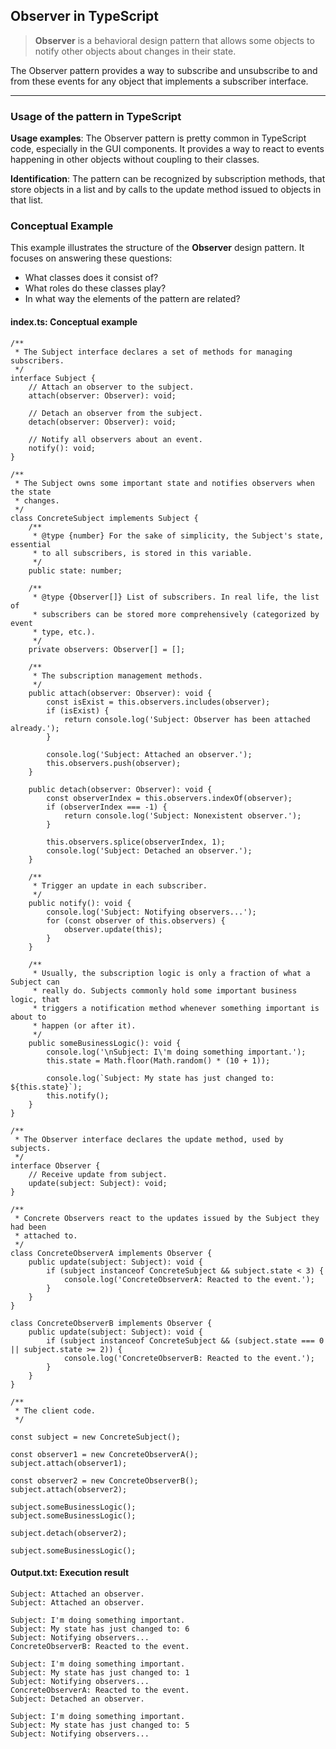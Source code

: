 ## Observer in TypeScript

> **Observer** is a behavioral design pattern that allows some objects to notify other objects about changes in their state.

The Observer pattern provides a way to subscribe and unsubscribe to and from these events for any object that implements a subscriber interface.

---

### Usage of the pattern in TypeScript

**Usage examples**: The Observer pattern is pretty common in TypeScript code, especially in the GUI components. It provides a way to react to events happening in other objects without coupling to their classes.

**Identification**: The pattern can be recognized by subscription methods, that store objects in a list and by calls to the update method issued to objects in that list.


### Conceptual Example

This example illustrates the structure of the **Observer** design pattern. It focuses on answering these questions:


- What classes does it consist of?
- What roles do these classes play?
- In what way the elements of the pattern are related?


#### index.ts: Conceptual example

```
/**
 * The Subject interface declares a set of methods for managing subscribers.
 */
interface Subject {
    // Attach an observer to the subject.
    attach(observer: Observer): void;

    // Detach an observer from the subject.
    detach(observer: Observer): void;

    // Notify all observers about an event.
    notify(): void;
}

/**
 * The Subject owns some important state and notifies observers when the state
 * changes.
 */
class ConcreteSubject implements Subject {
    /**
     * @type {number} For the sake of simplicity, the Subject's state, essential
     * to all subscribers, is stored in this variable.
     */
    public state: number;

    /**
     * @type {Observer[]} List of subscribers. In real life, the list of
     * subscribers can be stored more comprehensively (categorized by event
     * type, etc.).
     */
    private observers: Observer[] = [];

    /**
     * The subscription management methods.
     */
    public attach(observer: Observer): void {
        const isExist = this.observers.includes(observer);
        if (isExist) {
            return console.log('Subject: Observer has been attached already.');
        }

        console.log('Subject: Attached an observer.');
        this.observers.push(observer);
    }

    public detach(observer: Observer): void {
        const observerIndex = this.observers.indexOf(observer);
        if (observerIndex === -1) {
            return console.log('Subject: Nonexistent observer.');
        }

        this.observers.splice(observerIndex, 1);
        console.log('Subject: Detached an observer.');
    }

    /**
     * Trigger an update in each subscriber.
     */
    public notify(): void {
        console.log('Subject: Notifying observers...');
        for (const observer of this.observers) {
            observer.update(this);
        }
    }

    /**
     * Usually, the subscription logic is only a fraction of what a Subject can
     * really do. Subjects commonly hold some important business logic, that
     * triggers a notification method whenever something important is about to
     * happen (or after it).
     */
    public someBusinessLogic(): void {
        console.log('\nSubject: I\'m doing something important.');
        this.state = Math.floor(Math.random() * (10 + 1));

        console.log(`Subject: My state has just changed to: ${this.state}`);
        this.notify();
    }
}

/**
 * The Observer interface declares the update method, used by subjects.
 */
interface Observer {
    // Receive update from subject.
    update(subject: Subject): void;
}

/**
 * Concrete Observers react to the updates issued by the Subject they had been
 * attached to.
 */
class ConcreteObserverA implements Observer {
    public update(subject: Subject): void {
        if (subject instanceof ConcreteSubject && subject.state < 3) {
            console.log('ConcreteObserverA: Reacted to the event.');
        }
    }
}

class ConcreteObserverB implements Observer {
    public update(subject: Subject): void {
        if (subject instanceof ConcreteSubject && (subject.state === 0 || subject.state >= 2)) {
            console.log('ConcreteObserverB: Reacted to the event.');
        }
    }
}

/**
 * The client code.
 */

const subject = new ConcreteSubject();

const observer1 = new ConcreteObserverA();
subject.attach(observer1);

const observer2 = new ConcreteObserverB();
subject.attach(observer2);

subject.someBusinessLogic();
subject.someBusinessLogic();

subject.detach(observer2);

subject.someBusinessLogic();
```


#### Output.txt: Execution result

```
Subject: Attached an observer.
Subject: Attached an observer.

Subject: I'm doing something important.
Subject: My state has just changed to: 6
Subject: Notifying observers...
ConcreteObserverB: Reacted to the event.

Subject: I'm doing something important.
Subject: My state has just changed to: 1
Subject: Notifying observers...
ConcreteObserverA: Reacted to the event.
Subject: Detached an observer.

Subject: I'm doing something important.
Subject: My state has just changed to: 5
Subject: Notifying observers...
```